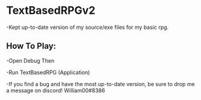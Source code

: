 # TextBasedRPGv2
-Kept up-to-date version of my source/exe files for my basic rpg.

## How To Play:

-Open Debug Then

-Run TextBasedRPG (Application)

-If you find a bug and have the most up-to-date version, be sure to drop me a message on discord! William00#8386 
